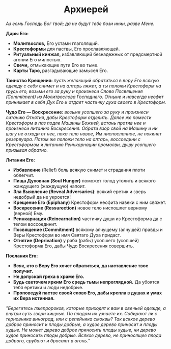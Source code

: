 <h1 align="center">Архиерей</h1>

<p><em>Аз есмь Господь Бог твой; да не будут тебе бози инии, разве Мене.</em>

<p><strong>Дары Его:</strong>
<ul>
<li><strong>Молитвослов,</strong> Его устами глаголящий.</li>
<li><strong>Крестоформы</strong> для паствы, Его прославляющей.</li>
<li><strong>Ритуальный кинжал, </strong>избавляющий безнадежных от предсмертной агонии Его милостью.</li>
<li><strong>Свечи,</strong> отмыкающие пути Его во тьме.</li>
<li><strong>Карты Таро, </strong>разгадывающие замысел Его.</li>
</ul>
<p>
<strong>Таинство Крещения: </strong>
<em>пусть желающий обратиться в веру Его всякую одежду с себя снимет и на алтарь ляжет, а ты положи Крестоформ на грудь его, возьми его за руку и произнеси Слово Посвящения (Commitment) из Молитвослова Господнего. Отныне и навсегда неофит принимает в себя Дух Его и отдает частичку духа своего в Крестоформ.</em>
</p>
<p>
<strong>Чудо Его — Воскресение: </strong>
<em>возьми усопшего за руку и произнеси литанию Отнятия, дабы Крестоформ отделить. Далее же помести Крестоформ в паз подле Машины Божией, встань против нее и произнеси литанию Воскресения. Обрати взор свой на Машину и ни шагу не отходи от нее, пока тело новое, Им ниспосланное, не покинет резервуара. Потом же положи тело на алтарь, воссоедини с Крестоформом и литанию Реинкарнации промолви, душу усопшего призывая обратно.</em>
</p>
<p>
<strong>Литании Его:</strong>
<ul>
<li><strong>Избавление</strong> (Relief) боль всякую снимет и страдания плоти облегчит.</li>
<li><strong>Пища Духовная (Soul Hunger)</strong> поможет голод утолить и всякого жаждущего (жаждущую) напоит. </li>
<li><strong>Зла Выявление (Reveal Adversaries)</strong>: всякий еретик и зверь недобрый да не укроется!</li>
<li><strong>Крещение Его (Epiphany)</strong> Крестоформ неофита навеки с ним свяжет. </li>
<li><strong>Воскресение (Ressurection)</strong> новое тело ниспошлет верному (верной) Ему.</li>
<li><strong>Реинкарнация (Reincarnation)</strong> частичку души из Крестоформа да с телом воссоединит.</li>
<li><strong>Посвящение (Commitment)</strong> всякому алчущему (алчущей) правды и Веры Крестоформ во имя Святаго Духа придаст.</li>
<li><strong>Отнятие (Deprivation)</strong> у раба (рабы) усопшего (усопшей) Крестоформа Его, дабы Чудо Воскресения совершить.</li>
</ul>
</p>
<strong>Послания Его:</strong>
<ul>
<li><strong>Всяк, кто в Веру Его хочет обратиться, да наставление твое получит.</strong></li>
<li><strong>Не допускай греха в храме Его.</strong> </li>
<li><strong>Будь светочем ярким Его средь тьмы непроглядной.</strong> Да убоятся тебя еретики и люди недобрые.</strong></li>
<li><strong>Проповедуй пастве своей слово Его, дабы крепла в душах и умах их Вера истинная.</strong></li>
</ul>
</p>

<p>
<em>"Берегитесь лжепророков, которые приходят к вам в овечьей одежде, а внутри суть звери хищные. По плодам их узнаете их. Собирают ли с терновника виноград, или с репейника смоквы? Так всякое дерево доброе приносит и плоды добрые, а худое дерево приносит и плоды худые. Не может дерево доброе приносить плоды худые, ни дерево худое приносить плоды добрые. Всякое дерево, не приносящее плода доброго, срубают и бросают в огонь." </em>
</p>
